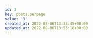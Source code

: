 ```yaml
---
id: 3
key: posts.perpage
value: '3'
created_at: 2022-08-06T13:33:45+00:00
updated_at: 2022-08-06T13:53:18+00:00
---
```

